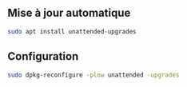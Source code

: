 ## Mise à jour automatique
```bash
sudo apt install unattended-upgrades
```

## Configuration
```bash
sudo dpkg-reconfigure -plow unattended -upgrades
```
